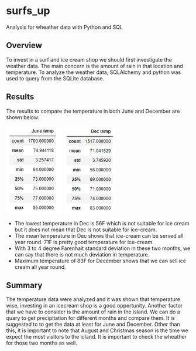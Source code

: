 # surfs_up
Analysis for wheather data with Python and SQL

## Overview 
To invest in a surf and ice cream shop we should first investigate the weather data. The main concern is the amount of rain in that location and temperature. To analyze the weather data, SQLAlchemy and python was used to query from the SQLite database.

## Results
The results to compare the temperature in both June and December are shown below:

![June statistics](June_temp.PNG) ![December statistics](Dec_temp.PNG)

  - The lowest temperature in Dec is 56F which is not suitable for ice cream but it does not mean that Dec is not suitable for ice-cream.
  - The mean temperature in Dec shows that ice-cream can be served all year round. 71F is pretty good temperature for ice-cream.
  - With 3 to 4 degree Farenhait standard deviation in these two months, we can say that there is not much deviation in temperature.
  - Maximum temperature of 83F for December shows that we can sell ice cream all year round.

## Summary
The temperature data were analyzed and it was shown that temperature wise, investing in an icecream shop is a good oppertunity. Another factor that we have to consider is the amount of rain in the island. We can do a quary to get precipitation for different months and compare them. It is suggested to to get the data at least for June and December. Other than this, it is important to note that August and Christmas season is the time we expect the most visitors to the icland. It is important to check the wheather for those two months as well. 



